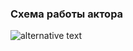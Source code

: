 
### Схема работы актора
![alternative text](http://plantuml.com/plantuml/png/TP31Ri8m38RlVWgh1xGTqEuj82Os96xJu0L2OcX4caI98-ZRBmaTceHsQkp_T_tvNqSMWTDWe3u0saCOaHqsKdXEWHhqOXp8SWVMCM7GvvvXSLnjd5MQjRDnyNPSbN6cvJv5JrQX2tXlR0BbZvhah-0anQZj6MSpP14lSwsMpIQ5G9OFkTwfPl9-a14ZgMBqBh9tbjGyWosM-1ZG0pLGOFR4-7aZcGfG9cEwSS5wsWl_BItKvK00VSANNSIOP9bvHUx9mdo5Xv2eW_RF3LdvJGUFOot5kKQLxVkhPjdNfgn0rVE0_AQOJ7P6RpG38hPRRNNifqx-aT2szgTCduKfeUxkaZsfP381MhgYVr1szRJx6cZVvQKYbHYoOY8Lrgt8Z-v9jKgV028x3-jSfC7y0000)
